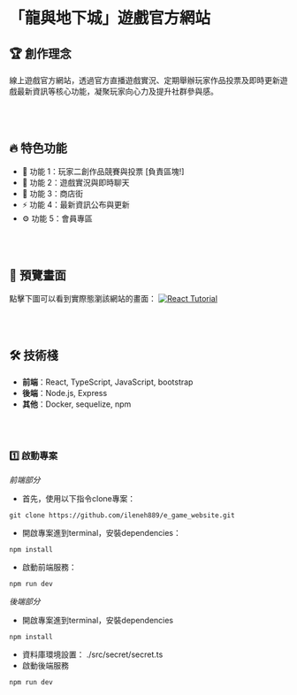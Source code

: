 # 「龍與地下城」遊戲官方網站
## 🏆 創作理念  
線上遊戲官方網站，透過官方直播遊戲實況、定期舉辦玩家作品投票及即時更新遊戲最新資訊等核心功能，凝聚玩家向心力及提升社群參與感。


<br><br>

## 🔥 特色功能  
- 🌟 功能 1：玩家二創作品競賽與投票   [負責區塊!]
- 🚀 功能 2：遊戲實況與即時聊天
- 📜 功能 3：商店街
- ⚡ 功能 4：最新資訊公布與更新
- ⚙️ 功能 5：會員專區

<br><br>

## 📸 預覽畫面 
點擊下圖可以看到實際態瀏該網站的畫面：
[![React Tutorial](https://img.youtube.com/vi/25QKlbFqw1o/maxresdefault.jpg)](https://youtu.be/25QKlbFqw1o)

<br><br>


## 🛠️ 技術棧  
- **前端**：React, TypeScript, JavaScript, bootstrap  
- **後端**：Node.js, Express 
- **其他**：Docker, sequelize, npm  

<br><br>

### 1️⃣ 啟動專案 
*前端部分*
- 首先，使用以下指令clone專案：
```
git clone https://github.com/ileneh889/e_game_website.git
```
- 開啟專案進到terminal，安裝dependencies：
```
npm install
```
- 啟動前端服務：
```
npm run dev
```

*後端部分*
- 開啟專案進到terminal，安裝dependencies
```
npm install
```

- 資料庫環境設置： ./src/secret/secret.ts
- 啟動後端服務
```
npm run dev
```

